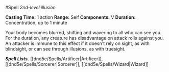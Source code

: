 #Spell
*2nd-level illusion*

**Casting Time:** 1 action
**Range:** Self
**Components:** V
**Duration:** Concentration, up to 1 minute

Your body becomes blurred, shifting and wavering to all who can see you. For the duration, any creature has disadvantage on attack rolls against you. An attacker is immune to this effect if it doesn't rely on sight, as with blindsight, or can see through illusions, as with truesight.

***Spell Lists.*** [[dnd5e/Spells/Artificer\|Artificer]], [[dnd5e/Spells/Sorcerer\|Sorcerer]], [[dnd5e/Spells/Wizard\|Wizard]]